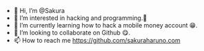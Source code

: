- 👋 Hi, I’m @Sakura
- 👀 I’m interested in hacking and programming.🌷
- 🌱 I’m currently learning how to hack a mobile money account 😁.
- 💞️ I’m looking to collaborate on Github 😋.
- 📫 How to reach me https://github.com/sakuraharuno.com
<!---
Sakura is a ✨ special ✨ repository because its `README.md` (this file) appears on your GitHub profile.
You can click the Preview link to take a look at your changes.
--->
